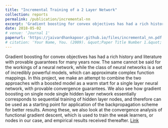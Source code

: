```yaml
---
title: "Incremental Training of a 2 Layer Network"
collection: reports
permalink: /publication/incremental-nn
excerpt: 'Gradient boosting for convex objectives has had a rich history and literature with provable guarantees for many years now.  The same cannot be said for the workings of a neural network, while the class of neural networks is a set of incredibly powerful models, which can approximate complex function mappings. In this project, we make an attempt to combine the two approaches with a boosted model as a warm start for a single layer neural network, with provable convergence guarantees. We also see how gradient boosting on single node single hidden layer network essentially corresponds to sequential training of hidden layer nodes, and therefore can be used as a starting point for application of the backpropagation scheme for better results. Among these, we also look at the convergence analysis of functional gradient descent, which is used to train the weak learners, or nodes in our case, and empirical results received thereafter.'
date: 2018-05-02
# venue: 'Journal 1'
paperurl: 'https://jaivardhankapoor.github.io/files/incremental_nn.pdf'
# citation: 'Your Name, You. (2009). &quot;Paper Title Number 1.&quot; <i>Journal 1</i>. 1(1).'
---
```

Gradient boosting for convex objectives has had a rich history and literature with provable guarantees for many years now.  The same cannot be said for the workings of a neural network, while the class of neural networks is a set of incredibly powerful models, which can approximate complex function mappings. In this project, we make an attempt to combine the two approaches with a boosted model as a warm start for a single layer neural network, with provable convergence guarantees. We also see how gradient boosting on single node single hidden layer network essentially corresponds to sequential training of hidden layer nodes, and therefore can be used as a starting point for application of the backpropagation scheme for better results. Among these, we also look at the convergence analysis of functional gradient descent, which is used to train the weak learners, or nodes in our case, and empirical results received thereafter. [Link](https://jaivardhankapoor.github.io/files/incremental_nn.pdf)